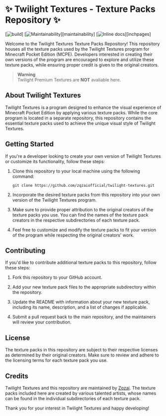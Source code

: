 # ✨️ Twilight Textures - Texture Packs Repository ✨️ 

[![build](https://travis-ci.org/sferik/twitter.svg?branch=master)]
[![Maintainability](https://api.codeclimate.com/v1/badges/09362621ad91e8f599b3/maintainability)][maintainability]
[![Inline docs](http://inch-ci.org/github/sferik/twitter.svg?style=shields)][inchpages]

Welcome to the Twilight Textures Texture Packs Repository! This repository houses all the texture packs used by the Twilight Textures program for Minecraft Pocket Edition (MCPE). Developers interested in creating their own versions of the program are encouraged to explore and utilize these texture packs, while ensuring proper credit is given to the original creators.

> **Warning**<br> Twilight Premium Textures are **NOT** avaliable here.

## About Twilight Textures

Twilight Textures is a program designed to enhance the visual experience of Minecraft Pocket Edition by applying various texture packs. While the core program is located in a separate repository, this repository contains the essential texture packs used to achieve the unique visual style of Twilight Textures.

## Getting Started

If you're a developer looking to create your own version of Twilight Textures or customize its functionality, follow these steps:

1. Clone this repository to your local machine using the following command:
   ```
   git clone https://github.com/zqzaiofficial/twilight-textures.git
   ```

2. Incorporate the desired texture packs from this repository into your own version of the Twilight Textures program.

3. Make sure to provide proper attribution to the original creators of the texture packs you use. You can find the names of the texture pack creators in the respective subdirectories of each texture pack.

4. Feel free to customize and modify the texture packs to fit your version of the program while respecting the original creators' work.

## Contributing

If you'd like to contribute additional texture packs to this repository, follow these steps:

1. Fork this repository to your GitHub account.

2. Add your new texture pack files to the appropriate subdirectory within the repository.

3. Update the README with information about your new texture pack, including its name, description, and a list of changes if applicable.

4. Submit a pull request back to the main repository, and the maintainers will review your contribution.

## License

The texture packs in this repository are subject to their respective licenses as determined by their original creators. Make sure to review and adhere to the licensing terms for each texture pack you use.

## Credits

Twilight Textures and this repository are maintained by [Zqzai](https://github.com/zqzaiofficial). The texture packs included here are created by various talented artists, whose names can be found in the individual subdirectories of each texture pack.

Thank you for your interest in Twilight Textures and happy developing!
